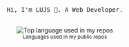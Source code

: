 
<p align="center">
  <samp>
Hi, I'm LUJS 👋. A Web Developer.
  </samp>
  <br/>
  <br/>
<!--   <img src="https://github-readme-stats.vercel.app/api?username=lulusir&show_icons=true" alt="Lujs Github Stats"></img> -->
</p>
<div align="center">
  <img width="" src="https://github-readme-stats.vercel.app/api/top-langs/?username=lulusir&layout=compact&hide_title=1&card_width=300" alt="Top language used in my repos" />
 
  <br />
  <small>Languages used in my public repos</small>
  <br />
  <br />
</div>

